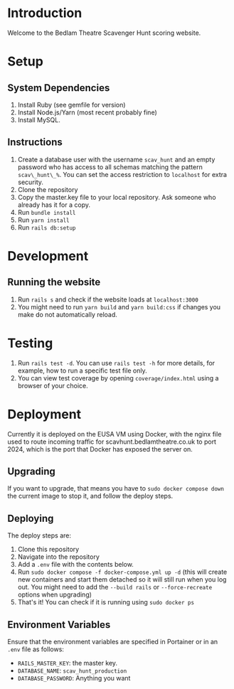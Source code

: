 # Introduction
Welcome to the Bedlam Theatre Scavenger Hunt scoring website.

# Setup
## System Dependencies
1) Install Ruby (see gemfile for version)
2) Install Node.js/Yarn (most recent probably fine)
3) Install MySQL.

## Instructions
1) Create a database user with the username `scav_hunt` and an empty password who has access to all schemas matching the pattern `scav\_hunt\_%`. You can set the access restriction to `localhost` for extra security. 
2) Clone the repository
3) Copy the master.key file to your local repository. Ask someone who already has it for a copy.
4) Run `bundle install`
5) Run `yarn install`
6) Run `rails db:setup`

# Development
## Running the website
1) Run `rails s` and check if the website loads at `localhost:3000`
2) You might need to run `yarn build` and `yarn build:css` if changes you make do not automatically reload.

# Testing
1) Run `rails test -d`. You can use `rails test -h` for more details, for example, how to run a specific test file only.
2) You can view test coverage by opening `coverage/index.html` using a browser of your choice.

# Deployment
Currently it is deployed on the EUSA VM using Docker, with the nginx file used to route incoming traffic for scavhunt.bedlamtheatre.co.uk to port 2024, which is the port that Docker has exposed the server on.

## Upgrading
If you want to upgrade, that means you have to `sudo docker compose down` the current image to stop it, and follow the deploy steps.

## Deploying
The deploy steps are:
1) Clone this repository
2) Navigate into the repository
3) Add a `.env` file with the contents below.
4) Run `sudo docker compose -f docker-compose.yml up -d` (this will create new containers and start them detached so it will still run when you log out. You might need to add the `--build rails` or `--force-recreate` options when upgrading)
5) That's it! You can check if it is running using `sudo docker ps`

## Environment Variables
Ensure that the environment variables are specified in Portainer or in an `.env` file as follows:
- `RAILS_MASTER_KEY`: the master key.
- `DATABASE_NAME`: `scav_hunt_production`
- `DATABASE_PASSWORD`: Anything you want
